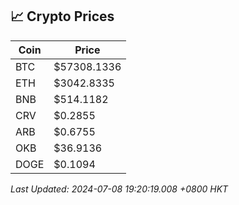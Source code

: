 ## 📈 Crypto Prices

| Coin | Price |
| ---- | ----- |
| BTC | $57308.1336 |
| ETH | $3042.8335 |
| BNB | $514.1182 |
| CRV | $0.2855 |
| ARB | $0.6755 |
| OKB | $36.9136 |
| DOGE | $0.1094 |

_Last Updated: 2024-07-08 19:20:19.008 +0800 HKT_
